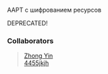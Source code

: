 
AAPT с шифрованием ресурсов

DEPRECATED!

### Collaborators
> [Zhong Yin][1]<br>
> [4455jkjh][2]<br>

[1]: https://github.com/JohnnyYin
[2]: https://github.com/4455jkjh
